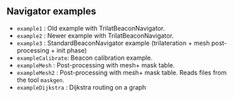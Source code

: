 ## Navigator examples

* `example1` : Old example with TrilatBeaconNavigator.
* `example2` : Newer example with TrilatBeaconNavigator.
* `example3` : StandardBeaconNavigator example (trilateration + mesh post-processing + init phase)
* `exampleCalibrate`: Beacon calibration example.
* `exampleMesh` : Post-processing with mesh+ mask table.
* `exampleMesh2` : Post-processing with mesh+ mask table. Reads files from the tool `maskgen`.
* `exampleDijkstra` : Dijkstra routing on a graph



